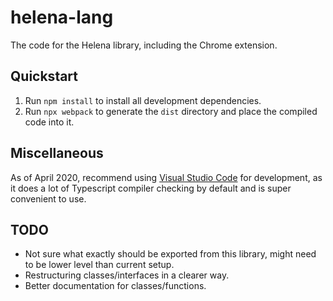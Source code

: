 # helena-lang

The code for the Helena library, including the Chrome extension.

## Quickstart

1. Run `npm install` to install all development dependencies.
2. Run `npx webpack` to generate the `dist` directory and place the compiled
   code into it.

## Miscellaneous

As of April 2020, recommend using [Visual Studio Code](https://code.visualstudio.com/)
for development, as it does a lot of Typescript compiler checking by default and
is super convenient to use.

## TODO

- Not sure what exactly should be exported from this library, might need to be
  lower level than current setup.
- Restructuring classes/interfaces in a clearer way.
- Better documentation for classes/functions.
